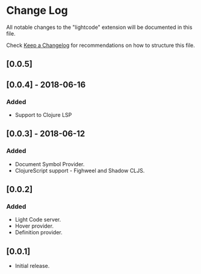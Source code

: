 # Change Log
All notable changes to the "lightcode" extension will be documented in this file.

Check [Keep a Changelog](http://keepachangelog.com/) for recommendations on how to structure this file.

## [0.0.5]

## [0.0.4] - 2018-06-16
### Added
- Support to Clojure LSP

## [0.0.3] - 2018-06-12
### Added
- Document Symbol Provider.
- ClojureScript support - Fighweel and Shadow CLJS.

## [0.0.2]
### Added
- Light Code server.
- Hover provider.
- Definition provider.


## [0.0.1]
- Initial release.